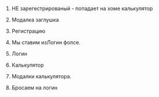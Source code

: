1. НЕ зарегестрированый - попадает на хоме калькулятор
2. Модалка заглушка
3. Регистрацию

4. Мы ставим изЛогин фолсе.
5. Логин
6. Калькулятор
7. Модалки калькулятора.
8. Бросаем на логин

<!-- 4. Калькулятор
5. Ошибка - потому что не токена.
6. Уведомление - перейдите на логин
-->
